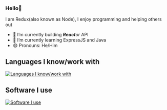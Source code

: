### Hello👋

I am Redux(also known as Node), I enjoy programming and helping others out

- 🔭 I’m currently building ***React**or* API
- 🌱 I’m currently learning ExpressJS and Java
- 😄 Pronouns: He/Him

## Languages I know/work with
[![Languages I know/work with](https://skills.thijs.gg/icons?i=react,nodejs,js,ts,css,html,expressjs,java,csharp)](https://skills.thijs.gg)

## Software I use
[![Software I use](https://skills.thijs.gg/icons?i=visualstudio,vscode,blender,unity)](https://skills.thijs.gg)
